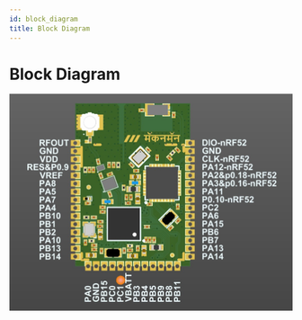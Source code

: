 ```yaml
---
id: block_diagram
title: Block Diagram
---
```

# Block Diagram

![title image](./assets/pinout.jpeg)